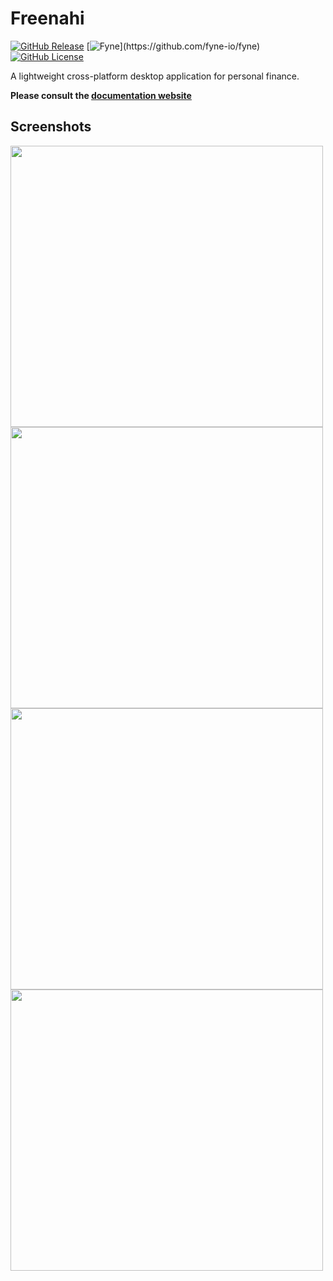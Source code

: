 # Freenahi

[![GitHub Release](https://img.shields.io/github/v/release/soragXYZ/freenahi)](https://github.com/soragXYZ/freenahi/releases)
[![Fyne](https://img.shields.io/badge/dynamic/regex?url=https%3A%2F%2Fgithub.com%2FErikKalkoken%2Fevebuddy%2Fblob%2Fmain%2Fgo.mod&search=fyne%5C.io%5C%2Ffyne%5C%2Fv2%20(v%5Cd*%5C.%5Cd*%5C.%5Cd*)&replace=%241&label=Fyne&cacheSeconds=https%3A%2F%2Fgithub.com%2Ffyne-io%2Ffyne)](https://github.com/fyne-io/fyne)
[![GitHub License](https://img.shields.io/github/license/soragXYZ/freenahi)](https://github.com/soragXYZ/freenahi?tab=MIT-1-ov-file#readme)


A lightweight cross-platform desktop application for personal finance.

**Please consult the [documentation website](https://soragxyz.github.io/freenahi/)**

## Screenshots

<img src="https://github.com/user-attachments/assets/043a52e6-c024-48aa-b809-7749af986d83" width="500" height="450">
<img src="https://github.com/user-attachments/assets/2cdde337-8862-419f-99a1-24d13f646912" width="500" height="450">
<img src="https://github.com/user-attachments/assets/4126a397-58da-441d-99da-e63aa4058cb8" width="500" height="450">
<img src="https://github.com/user-attachments/assets/fdca4bd4-3f7b-459a-b2a3-8fb52e1b02ab" width="500" height="450">
